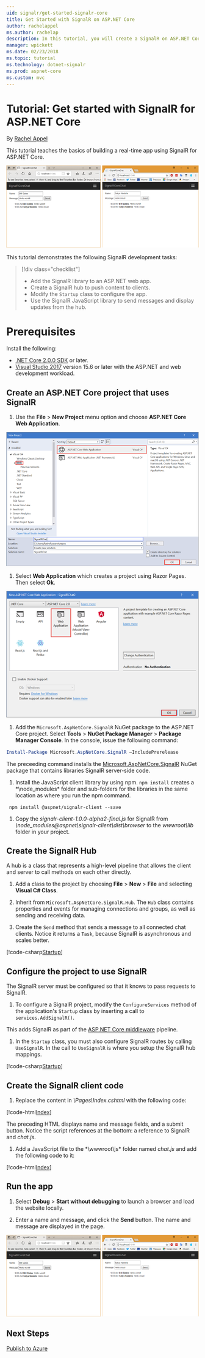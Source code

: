 ```yaml
---
uid: signalr/get-started-signalr-core
title: Get Started with SignalR on ASP.NET Core
author: rachelappel
ms.author: rachelap
description: In this tutorial, you will create a SignalR on ASP.NET Core application.
manager: wpickett
ms.date: 02/23/2018
ms.topic: tutorial
ms.technology: dotnet-signalr
ms.prod: aspnet-core
ms.custom: mvc
---
```

# Tutorial: Get started with SignalR for ASP.NET Core

By [Rachel Appel](https://twitter.com/rachelappel)

This tutorial teaches the basics of building a real-time app using SignalR for ASP.NET Core. 

  ![Solution](get-started-signalr-core/_static/signalr-get-started-finished.png)

This tutorial demonstrates the following SignalR development tasks:

> [!div class="checklist"]
> * Add the SignalR library to an ASP.NET web app.
> * Create a SignalR hub to push content to clients.
> * Modify the `Startup` class to configure the app.
> * Use the SignalR JavaScript library to send messages and display updates from the hub.

# Prerequisites

Install the following:

* [.NET Core 2.0.0 SDK](https://www.microsoft.com/net/core) or later.
* [Visual Studio 2017](https://www.visualstudio.com/downloads/) version 15.6 or later with the ASP.NET and web development workload.

## Create an ASP.NET Core project that uses SignalR

1. Use the **File** > **New Project** menu option and choose **ASP.NET Core Web Application**.

  ![New Project dialog in Visual Studio](get-started-signalr-core/_static/signalr-new-project-dialog.png)

1. Select **Web Application** which creates a project using Razor Pages. Then select **Ok**.

  ![New Project dialog in Visual Studio](get-started-signalr-core/_static/signalr-new-project-choose-type.png)

1. Add the `Microsoft.AspNetCore.SignalR` NuGet package to the ASP.NET Core project. Select **Tools** > **NuGet Package Manager** > **Package Manager Console**. In the console, issue the following command:

  ```powershell
  Install-Package Microsoft.AspNetCore.SignalR –IncludePrerelease
  ```

  The preceeding command installs the [Microsoft.AspNetCore.SignalR](https://www.nuget.org/packages/Microsoft.AspNetCore.SignalR) NuGet package that contains libraries SignalR server-side code.

1. Install the JavaScript client library by using npm. `npm install` creates a *\node_modules\* folder and sub-folders for the libraries in the same location as where you run the npm command.

  ```console
   npm install @aspnet/signalr-client --save
  ```

1. Copy the *signalr-client-1.0.0-alpha2-final.js* for SignalR from *\node_modules\@aspnet\signalr-client\dist\browser* to the *wwwroot\lib* folder in your project.

## Create the SignalR Hub

A hub is a class that represents a high-level pipeline that allows the client and server to call methods on each other directly.

1. Add a class to the project by choosing **File** > **New** > **File** and selecting **Visual C# Class**. 

1. Inherit from `Microsoft.AspNetCore.SignalR.Hub`. The `Hub` class contains properties and events for managing connections and groups, as well as sending and receiving data.

1. Create the `Send` method that sends a message to all connected chat clients. Notice it returns a `Task`, because SignalR is asynchronous and scales better.

  [!code-csharp[Startup](get-started-signalr-core/sample/ChatHub.cs?range=7-14)]

## Configure the project to use SignalR

The SignalR server must be configured so that it knows to pass requests to SignalR.

1. To configure a SignalR project, modify the `ConfigureServices` method of the application's `Startup` class by inserting a call to `services.AddSignalR()`.

  This adds SignalR as part of the [ASP.NET Core middleware](xref:fundamentals/middleware/index) pipeline.

1. In the `Startup` class, you must also configure SignalR routes by calling `UseSignalR`. In the call to `UseSignalR` is where you setup the SignalR hub mappings.

  [!code-csharp[Startup](get-started-signalr-core/sample/Startup.cs?highlight=22,40-43)]

## Create the SignalR client code

1. Replace the content in *\Pages\Index.cshtml* with the following code:

  [!code-html[Index](get-started-signalr-core/sample/Index.cshtml)]

  The preceding HTML displays name and message fields, and a submit button. Notice the script references at the bottom: a reference to SignalR and *chat.js*.

1. Add a JavaScript file to the *\wwwroot\js\* folder named *chat.js* and add the following code to it:

  [!code-html[Index](get-started-signalr-core/sample/chat.js)]

## Run the app

1. Select **Debug** > **Start without debugging** to launch a browser and load the website locally.

1. Enter a name and message, and click the **Send** button. The name and message are displayed in the page.

  ![Solution](get-started-signalr-core/_static/signalr-get-started-finished.png)

## Next Steps

[Publish to Azure](xref:tutorials/publish-to-azure-webapp-using-vs)